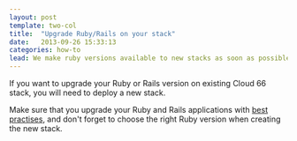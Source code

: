 ```yaml
---
layout: post
template: two-col
title:  "Upgrade Ruby/Rails on your stack"
date:   2013-09-26 15:33:13
categories: how-to
lead: We make ruby versions available to new stacks as soon as possible after their official release.
---
```



If you want to upgrade your Ruby or Rails version on existing Cloud 66 stack, you will need to deploy a new stack.

Make sure that you upgrade your Ruby and Rails applications with [best practises](http://edgeguides.rubyonrails.org/upgrading_ruby_on_rails.html), and don't forget to choose the right Ruby version when creating the new stack.